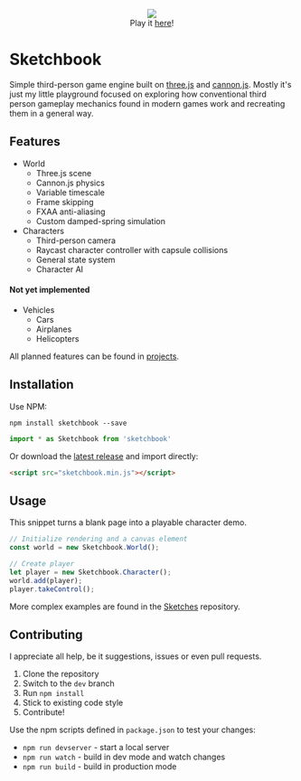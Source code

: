 <p align="center">
   <a href="http://jblaha.art"><img src="https://i.imgur.com/qW7OuED.png"></a>
   <br>
   Play it <a href="http://jblaha.art">here</a>!
</p>


# Sketchbook

Simple third-person game engine built on [three.js](https://github.com/mrdoob/three.js) and [cannon.js](https://github.com/schteppe/cannon.js). Mostly it's just my little playground focused on exploring how conventional third person gameplay mechanics found in modern games work and recreating them in a general way.

## Features

* World
    * Three.js scene
    * Cannon.js physics
    * Variable timescale
    * Frame skipping
    * FXAA anti-aliasing
    * Custom damped-spring simulation
* Characters
    * Third-person camera
    * Raycast character controller with capsule collisions
    * General state system
    * Character AI

#### Not yet implemented

* Vehicles
    * Cars
    * Airplanes
    * Helicopters

All planned features can be found in [projects](https://github.com/swift502/Sketchbook/projects).

## Installation

Use NPM:
```shell
npm install sketchbook --save
```
```js
import * as Sketchbook from 'sketchbook'
```

Or download the [latest release](https://github.com/swift502/Sketchbook/releases) and import directly:
```html
<script src="sketchbook.min.js"></script>
```

## Usage

This snippet turns a blank page into a playable character demo.

```js
// Initialize rendering and a canvas element
const world = new Sketchbook.World();

// Create player
let player = new Sketchbook.Character();
world.add(player);
player.takeControl();
```

More complex examples are found in the [Sketches](https://github.com/swift502/Sketches) repository.

## Contributing

I appreciate all help, be it suggestions, issues or even pull requests.

1. Clone the repository
2. Switch to the `dev` branch
3. Run `npm install`
4. Stick to existing code style
5. Contribute!

Use the npm scripts defined in `package.json` to test your changes:
* `npm run devserver` - start a local server
* `npm run watch` - build in dev mode and watch changes
* `npm run build` - build in production mode 

